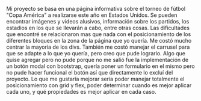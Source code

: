 Mi proyecto se basa en una página informativa sobre el torneo de fútbol "Copa América" a realizarse este año en Estados Unidos. Se pueden encontrar imágenes y videos alusivos, información sobre los partidos, los estadios en los que se llevarán a cabo, entre otras cosas.
Las dificultades que encontré se relacionaron mas que nada con el posicionamiento de los diferentes bloques en la zona de la página que yo quería. Me costó mucho centrar la mayoría de los divs. También me costó manejar el carrusel para que se adapte a lo que yo quería, pero creo que pude lograrlo.
Algo que quise agregar pero no pude porque no me salió fue la implementación de un botón modal con bootstrap, quería poner un formulario en el mismo pero no pude hacer funcional el botón así que directamente lo excluí del proyecto.
Lo que me gustaría mejorar sería poder manejar totalmente el posicionamiento con grid y flex, poder determinar cuando es mejor aplicar cada uno, y qué propiedades es mejor aplicar en cada caso.
